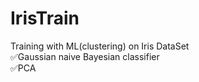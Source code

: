 # IrisTrain

Training with ML(clustering) on Iris DataSet <br>
✅Gaussian naive Bayesian classifier <br>
✅PCA <br>
